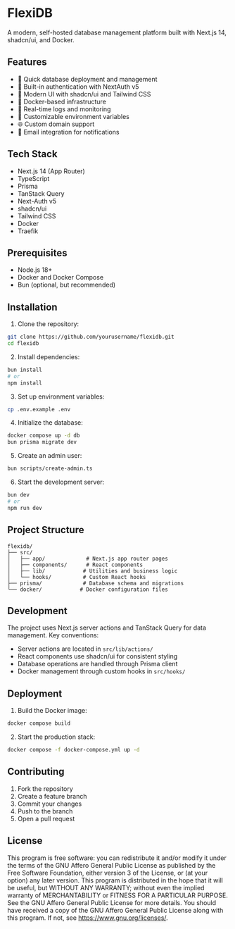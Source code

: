 # FlexiDB

A modern, self-hosted database management platform built with Next.js 14, shadcn/ui, and Docker.

## Features

- 🚀 Quick database deployment and management
- 🔐 Built-in authentication with NextAuth v5
- 🎨 Modern UI with shadcn/ui and Tailwind CSS
- 🐳 Docker-based infrastructure
- 📝 Real-time logs and monitoring
- 🔧 Customizable environment variables
- 🌐 Custom domain support
- 📨 Email integration for notifications

## Tech Stack

- Next.js 14 (App Router)
- TypeScript
- Prisma
- TanStack Query
- Next-Auth v5
- shadcn/ui
- Tailwind CSS
- Docker
- Traefik

## Prerequisites

- Node.js 18+
- Docker and Docker Compose
- Bun (optional, but recommended)

## Installation

1. Clone the repository:
```bash
git clone https://github.com/yourusername/flexidb.git
cd flexidb
```

2. Install dependencies:
```bash
bun install
# or
npm install
```

3. Set up environment variables:
```bash
cp .env.example .env
```

4. Initialize the database:
```bash
docker compose up -d db
bun prisma migrate dev
```

5. Create an admin user:
```bash
bun scripts/create-admin.ts
```

6. Start the development server:
```bash
bun dev
# or
npm run dev
```

## Project Structure

```
flexidb/
├── src/
│   ├── app/             # Next.js app router pages
│   ├── components/      # React components
│   ├── lib/            # Utilities and business logic
│   └── hooks/          # Custom React hooks
├── prisma/             # Database schema and migrations
└── docker/            # Docker configuration files
```

## Development

The project uses Next.js server actions and TanStack Query for data management. Key conventions:

- Server actions are located in `src/lib/actions/`
- React components use shadcn/ui for consistent styling
- Database operations are handled through Prisma client
- Docker management through custom hooks in `src/hooks/`

## Deployment

1. Build the Docker image:
```bash
docker compose build
```

2. Start the production stack:
```bash
docker compose -f docker-compose.yml up -d
```

## Contributing

1. Fork the repository
2. Create a feature branch
3. Commit your changes
4. Push to the branch
5. Open a pull request

## License

This program is free software: you can redistribute it and/or modify it under the terms of the GNU Affero General Public License as published by the Free Software Foundation, either version 3 of the License, or (at your option) any later version.
This program is distributed in the hope that it will be useful, but WITHOUT ANY WARRANTY; without even the implied warranty of MERCHANTABILITY or FITNESS FOR A PARTICULAR PURPOSE. See the GNU Affero General Public License for more details.
You should have received a copy of the GNU Affero General Public License along with this program. If not, see https://www.gnu.org/licenses/.